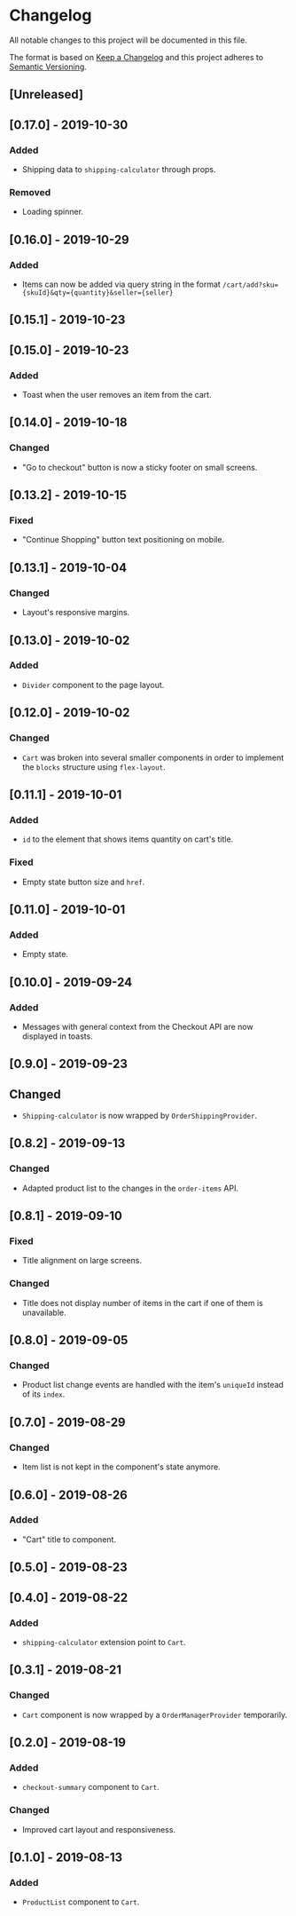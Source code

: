 # Changelog

All notable changes to this project will be documented in this file.

The format is based on [Keep a Changelog](http://keepachangelog.com/en/1.0.0/)
and this project adheres to [Semantic Versioning](http://semver.org/spec/v2.0.0.html).

## [Unreleased]

## [0.17.0] - 2019-10-30

### Added

- Shipping data to `shipping-calculator` through props.

### Removed

- Loading spinner.

## [0.16.0] - 2019-10-29

### Added

- Items can now be added via query string in the format `/cart/add?sku={skuId}&qty={quantity}&seller={seller}`

## [0.15.1] - 2019-10-23

## [0.15.0] - 2019-10-23

### Added

- Toast when the user removes an item from the cart.

## [0.14.0] - 2019-10-18

### Changed

- "Go to checkout" button is now a sticky footer on small screens.

## [0.13.2] - 2019-10-15

### Fixed

- "Continue Shopping" button text positioning on mobile.

## [0.13.1] - 2019-10-04

### Changed

- Layout's responsive margins.

## [0.13.0] - 2019-10-02

### Added

- `Divider` component to the page layout.

## [0.12.0] - 2019-10-02

### Changed

- `Cart` was broken into several smaller components in order to implement the `blocks` structure using `flex-layout`.

## [0.11.1] - 2019-10-01

### Added

- `id` to the element that shows items quantity on cart's title.

### Fixed

- Empty state button size and `href`.

## [0.11.0] - 2019-10-01

### Added

- Empty state.

## [0.10.0] - 2019-09-24

### Added

- Messages with general context from the Checkout API are now displayed in toasts.

## [0.9.0] - 2019-09-23

## Changed

- `Shipping-calculator` is now wrapped by `OrderShippingProvider`.

## [0.8.2] - 2019-09-13

### Changed

- Adapted product list to the changes in the `order-items` API.

## [0.8.1] - 2019-09-10

### Fixed

- Title alignment on large screens.

### Changed

- Title does not display number of items in the cart if one of them is unavailable.

## [0.8.0] - 2019-09-05

### Changed

- Product list change events are handled with the item's `uniqueId` instead of its `index`.

## [0.7.0] - 2019-08-29

### Changed

- Item list is not kept in the component's state anymore.

## [0.6.0] - 2019-08-26

### Added

- "Cart" title to component.

## [0.5.0] - 2019-08-23

## [0.4.0] - 2019-08-22

### Added

- `shipping-calculator` extension point to `Cart`.

## [0.3.1] - 2019-08-21

### Changed

- `Cart` component is now wrapped by a `OrderManagerProvider` temporarily.

## [0.2.0] - 2019-08-19

### Added

- `checkout-summary` component to `Cart`.

### Changed

- Improved cart layout and responsiveness.

## [0.1.0] - 2019-08-13

### Added

- `ProductList` component to `Cart`.
